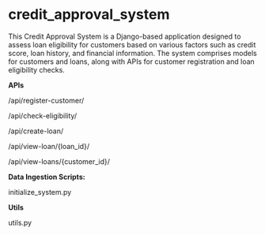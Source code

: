 # credit_approval_system

This Credit Approval System is a Django-based application designed to assess loan eligibility for customers based on various factors such as credit score, loan history, and financial information. The system comprises models for customers and loans, along with APIs for customer registration and loan eligibility checks.


**APIs**

/api/register-customer/

/api/check-eligibility/

/api/create-loan/

/api/view-loan/{loan_id}/

/api/view-loans/{customer_id}/

**Data Ingestion Scripts:**

initialize_system.py

**Utils**

utils.py
